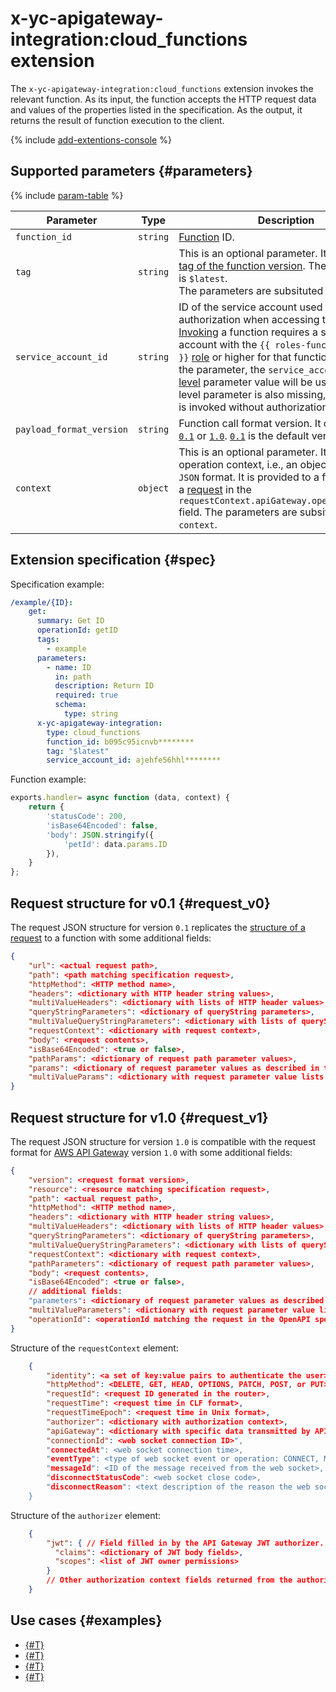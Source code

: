 # x-yc-apigateway-integration:cloud_functions extension

The `x-yc-apigateway-integration:cloud_functions` extension invokes the relevant function. As its input, the function accepts the HTTP request data and values of the properties listed in the specification. As the output, it returns the result of function execution to the client.

{% include [add-extentions-console](../../../_includes/api-gateway/add-extentions-console.md) %}

## Supported parameters {#parameters}

{% include [param-table](../../../_includes/api-gateway/parameters-table.md) %}

Parameter | Type | Description 
----|----|----
`function_id` | `string` | [Function](../../../functions/concepts/function.md) ID.
`tag` | `string` | This is an optional parameter. It specifies the [tag of the function version](../../../functions/concepts/function.md#tag). The default value is `$latest`. <br>The parameters are subsituted into `tag`.
`service_account_id` | `string` | ID of the service account used for authorization when accessing the function. [Invoking](../../../functions/operations/function/auth.md) a function requires a service account with the `{{ roles-functions-invoker }}` [role](../../../functions/security/index.md#functions-functionInvoker) or higher for that function. If you omit the parameter, the `service_account_id` [top-level](./index.md#top-level) parameter value will be used. If the top-level parameter is also missing, the function is invoked without authorization.
`payload_format_version` | `string` | Function call format version. It can be either [`0.1`](#request_v0) or [`1.0`](#request_v1). [`0.1`](#request_v0) is the default version.
`context` | `object` | This is an optional parameter. It provides the operation context, i.e., an object in `YAML` or `JSON` format. It is provided to a function within a [request](../../../functions/concepts/function-invoke.md#request) in the `requestContext.apiGateway.operationContext` field. The parameters are subsituted into `context`.

## Extension specification {#spec}

Specification example:

```yaml
/example/{ID}:
    get:
      summary: Get ID
      operationId: getID
      tags:
        - example
      parameters:
        - name: ID
          in: path
          description: Return ID
          required: true
          schema:
            type: string
      x-yc-apigateway-integration:
        type: cloud_functions
        function_id: b095c95icnvb********
        tag: "$latest"
        service_account_id: ajehfe56hhl********
```

Function example:

```js
exports.handler= async function (data, context) {
    return {
        'statusCode': 200,
        'isBase64Encoded': false,
        'body': JSON.stringify({
            'petId': data.params.ID
        }),
    }
};
```

## Request structure for v0.1 {#request_v0}

The request JSON structure for version `0.1` replicates the [structure of a request](../../../functions/concepts/function-invoke.md#request) to a function with some additional fields:

```json
{
    "url": <actual request path>,
    "path": <path matching specification request>,
    "httpMethod": <HTTP method name>,
    "headers": <dictionary with HTTP header string values>,
    "multiValueHeaders": <dictionary with lists of HTTP header values>,
    "queryStringParameters": <dictionary of queryString parameters>,
    "multiValueQueryStringParameters": <dictionary with lists of queryString parameter values>,
    "requestContext": <dictionary with request context>,
    "body": <request contents>,
    "isBase64Encoded": <true or false>,
    "pathParams": <dictionary of request path parameter values>,
    "params": <dictionary of request parameter values as described in the OpenAPI spec>,
    "multiValueParams": <dictionary with request parameter value lists as described in the OpenAPI spec>
}
```

## Request structure for v1.0 {#request_v1}

The request JSON structure for version `1.0` is compatible with the request format for [AWS API Gateway](https://docs.aws.amazon.com/apigateway/latest/developerguide/http-api-develop-integrations-lambda.html#http-api-develop-integrations-lambda.proxy-format) version `1.0` with some additional fields:

```json
{
    "version": <request format version>,
    "resource": <resource matching specification request>,
    "path": <actual request path>,
    "httpMethod": <HTTP method name>,
    "headers": <dictionary with HTTP header string values>,
    "multiValueHeaders": <dictionary with lists of HTTP header values>,
    "queryStringParameters": <dictionary of queryString parameters>,
    "multiValueQueryStringParameters": <dictionary with lists of queryString parameter values>,
    "requestContext": <dictionary with request context>,
    "pathParameters": <dictionary of request path parameter values>,
    "body": <request contents>,
    "isBase64Encoded": <true or false>,
    // additional fields:    
    "parameters": <dictionary of request parameter values as described in the OpenAPI spec>,
    "multiValueParameters": <dictionary with request parameter value lists as described in the OpenAPI spec>,
    "operationId": <operationId matching the request in the OpenAPI spec>
}
```

Structure of the `requestContext` element:

```json
    {
        "identity": <a set of key:value pairs to authenticate the user>,
        "httpMethod": <DELETE, GET, HEAD, OPTIONS, PATCH, POST, or PUT>,
        "requestId": <request ID generated in the router>,
        "requestTime": <request time in CLF format>,
        "requestTimeEpoch": <request time in Unix format>,
        "authorizer": <dictionary with authorization context>,
        "apiGateway": <dictionary with specific data transmitted by API gateway during function invocation>,
        "connectionId": <web socket connection ID>",
        "connectedAt": <web socket connection time>,
        "eventType": <type of web socket event or operation: CONNECT, MESSAGE, DISCONNECT>,
        "messageId": <ID of the message received from the web socket>,
        "disconnectStatusCode": <web socket close code>,
        "disconnectReason": <text description of the reason the web socket was closed>
    }
```

Structure of the `authorizer` element:
```json
    {
        "jwt": { // Field filled in by the API Gateway JWT authorizer. It contains the token data about the user and the user's permissions'
          "claims": <dictionary of JWT body fields>,
          "scopes": <list of JWT owner permissions>
        }
        // Other authorization context fields returned from the authorizer function
    }
```

## Use cases {#examples}

* [{#T}](../../tutorials/api-gw-integration.md)
* [{#T}](../../tutorials/canary-release.md)
* [{#T}](../../tutorials/recognizer-bot.md)
* [{#T}](../../tutorials/java-servlet-todo-list.md)
